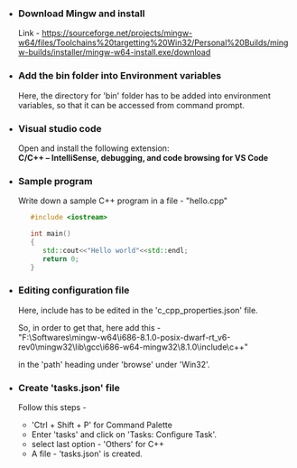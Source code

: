 * ### Download Mingw and install
    Link - https://sourceforge.net/projects/mingw-w64/files/Toolchains%20targetting%20Win32/Personal%20Builds/mingw-builds/installer/mingw-w64-install.exe/download
    
* ### Add the bin folder into Environment variables
  Here, the directory for 'bin' folder has to be added into environment variables, so that it can be accessed from command prompt.

* ### Visual studio code
  Open and install the following extension: <br/>
  **C/C++ – IntelliSense, debugging, and code browsing for VS Code**

* ### Sample program
  Write down a sample C++ program in a file - "hello.cpp"
  
  ```c++
     #include <iostream>

     int main()
     {
        std::cout<<"Hello world"<<std::endl;
        return 0;
     }
  ```

* ### Editing configuration file
  Here, include has to be edited in the 'c_cpp_properties.json' file.
  
  So, in order to get that, here add this - <br/>
  "F:\\Softwares\\mingw-w64\\i686-8.1.0-posix-dwarf-rt_v6-rev0\\mingw32\\lib\\gcc\\i686-w64-mingw32\\8.1.0\\include\\c++"
   
   in the 'path' heading under 'browse' under 'Win32'.

* ### Create 'tasks.json' file
  Follow this steps - 
  
  	* 'Ctrl + Shift + P' for Command Palette
	* Enter 'tasks' and click on 'Tasks: Configure Task'.
	* select last option - 'Others' for C++
	* A file - 'tasks.json' is created.
